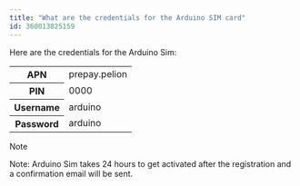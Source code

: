 ```yaml
---
title: "What are the credentials for the Arduino SIM card"
id: 360013825159
---
```


Here are the credentials for the Arduino Sim:

<table>
  <tr>
    <th>APN</th>
    <td>prepay.pelion</td>
  </tr>
  <tr>
    <th>PIN</th>
    <td>0000</td>
  </tr>
  <tr>
    <th>Username</th>
    <td>arduino</td>
  </tr>
  <tr>
    <th>Password</th>
    <td>arduino</td>
  </tr>
 </table>

> [!NOTE]
> Note: Arduino Sim takes 24 hours to get activated after the registration and a confirmation email will be sent.
